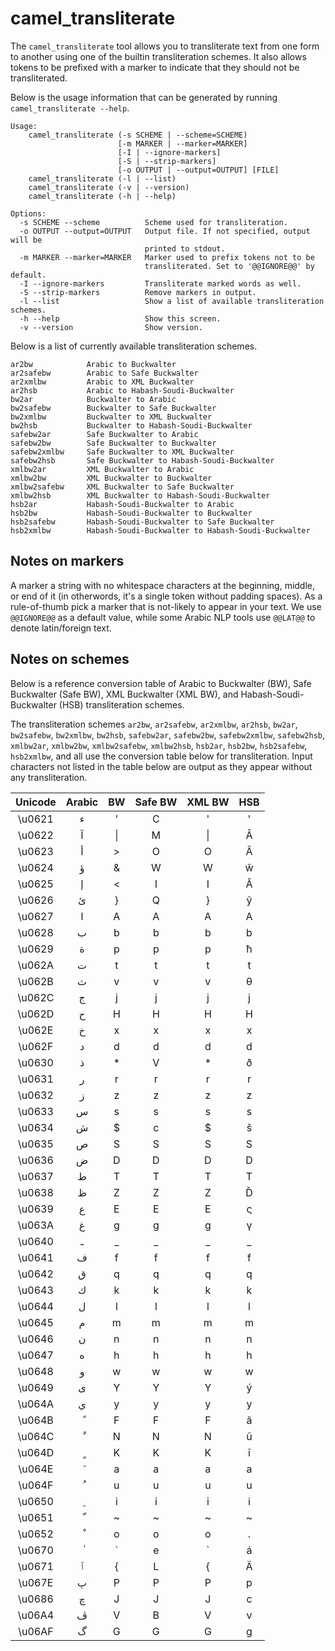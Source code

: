# camel_transliterate

The `camel_transliterate` tool allows you to transliterate text from one form
to another using one of the builtin transliteration schemes. It also allows
tokens to be prefixed with a marker to indicate that they should not be
transliterated.

Below is the usage information that can be generated by running
`camel_transliterate --help`.

```none
Usage:
    camel_transliterate (-s SCHEME | --scheme=SCHEME)
                        [-m MARKER | --marker=MARKER]
                        [-I | --ignore-markers]
                        [-S | --strip-markers]
                        [-o OUTPUT | --output=OUTPUT] [FILE]
    camel_transliterate (-l | --list)
    camel_transliterate (-v | --version)
    camel_transliterate (-h | --help)

Options:
  -s SCHEME --scheme          Scheme used for transliteration.
  -o OUTPUT --output=OUTPUT   Output file. If not specified, output will be
                              printed to stdout.
  -m MARKER --marker=MARKER   Marker used to prefix tokens not to be
                              transliterated. Set to '@@IGNORE@@' by default.
  -I --ignore-markers         Transliterate marked words as well.
  -S --strip-markers          Remove markers in output.
  -l --list                   Show a list of available transliteration schemes.
  -h --help                   Show this screen.
  -v --version                Show version.
```

Below is a list of currently available transliteration schemes.

```none
ar2bw            Arabic to Buckwalter
ar2safebw        Arabic to Safe Buckwalter
ar2xmlbw         Arabic to XML Buckwalter
ar2hsb           Arabic to Habash-Soudi-Buckwalter
bw2ar            Buckwalter to Arabic
bw2safebw        Buckwalter to Safe Buckwalter
bw2xmlbw         Buckwalter to XML Buckwalter
bw2hsb           Buckwalter to Habash-Soudi-Buckwalter
safebw2ar        Safe Buckwalter to Arabic
safebw2bw        Safe Buckwalter to Buckwalter
safebw2xmlbw     Safe Buckwalter to XML Buckwalter
safebw2hsb       Safe Buckwalter to Habash-Soudi-Buckwalter
xmlbw2ar         XML Buckwalter to Arabic
xmlbw2bw         XML Buckwalter to Buckwalter
xmlbw2safebw     XML Buckwalter to Safe Buckwalter
xmlbw2hsb        XML Buckwalter to Habash-Soudi-Buckwalter
hsb2ar           Habash-Soudi-Buckwalter to Arabic
hsb2bw           Habash-Soudi-Buckwalter to Buckwalter
hsb2safebw       Habash-Soudi-Buckwalter to Safe Buckwalter
hsb2xmlbw        Habash-Soudi-Buckwalter to Habash-Soudi-Buckwalter
```

## Notes on markers

A marker a string with no whitespace characters at the beginning, middle, or
end of it (in otherwords, it's a single token without padding spaces). As a
rule-of-thumb pick a marker that is not-likely to appear in your text. We
use `@@IGNORE@@` as a default value, while some Arabic NLP tools use `@@LAT@@`
to denote latin/foreign text.

## Notes on schemes

Below is a reference conversion table of Arabic to Buckwalter (BW), Safe
Buckwalter (Safe BW), XML Buckwalter (XML BW),
and Habash-Soudi-Buckwalter (HSB) transliteration schemes.

The transliteration schemes `ar2bw`, `ar2safebw`, `ar2xmlbw`, `ar2hsb`,
`bw2ar`, `bw2safebw`, `bw2xmlbw`, `bw2hsb`, `safebw2ar`, `safebw2bw`,
`safebw2xmlbw`, `safebw2hsb`, `xmlbw2ar`, `xmlbw2bw`, `xmlbw2safebw`,
`xmlbw2hsb`, `hsb2ar`, `hsb2bw`, `hsb2safebw`, `hsb2xmlbw`, and all use the
conversion table below for transliteration. Input characters not listed in the
table below are output as they appear without any transliteration.

| Unicode | Arabic | BW | Safe BW | XML BW | HSB |
|:------:|:------:|:--:|:-------:|:------:|:----:|
| \u0621 | ء      | '  | C       | '      | '    |
| \u0622 | آ      | \| | M       | \|     | Ā    |
| \u0623 | أ      | >  | O       | O      | Â    |
| \u0624 | ؤ      | &  | W       | W      | ŵ    |
| \u0625 | إ      | <  | I       | I      | Ă    |
| \u0626 | ئ      | }  | Q       | }      | ŷ    |
| \u0627 | ا      | A  | A       | A      | A    |
| \u0628 | ب      | b  | b       | b      | b    |
| \u0629 | ة      | p  | p       | p      | ħ    |
| \u062A | ت      | t  | t       | t      | t    |
| \u062B | ث      | v  | v       | v      | θ    |
| \u062C | ج      | j  | j       | j      | j    |
| \u062D | ح      | H  | H       | H      | H    |
| \u062E | خ      | x  | x       | x      | x    |
| \u062F | د      | d  | d       | d      | d    |
| \u0630 | ذ      | *  | V       | *      | ð    |
| \u0631 | ر      | r  | r       | r      | r    |
| \u0632 | ز      | z  | z       | z      | z    |
| \u0633 | س      | s  | s       | s      | s    |
| \u0634 | ش      | $  | c       | $      | š    |
| \u0635 | ص      | S  | S       | S      | S    |
| \u0636 | ض      | D  | D       | D      | D    |
| \u0637 | ط      | T  | T       | T      | T    |
| \u0638 | ظ      | Z  | Z       | Z      | Ď    |
| \u0639 | ع      | E  | E       | E      | ς    |
| \u063A | غ      | g  | g       | g      | γ    |
| \u0640 | ـ      | _  | _       | _      | _    |
| \u0641 | ف      | f  | f       | f      | f    |
| \u0642 | ق      | q  | q       | q      | q    |
| \u0643 | ك      | k  | k       | k      | k    |
| \u0644 | ل      | l  | l       | l      | l    |
| \u0645 | م      | m  | m       | m      | m    |
| \u0646 | ن      | n  | n       | n      | n    |
| \u0647 | ه      | h  | h       | h      | h    |
| \u0648 | و      | w  | w       | w      | w    |
| \u0649 | ى      | Y  | Y       | Y      | ý    |
| \u064A | ي      | y  | y       | y      | y    |
| \u064B | ً      | F  | F       | F      | ã    |
| \u064C | ٌ      | N  | N       | N      | ũ    |
| \u064D | ٍ      | K  | K       | K      | ĩ    |
| \u064E | َ      | a  | a       | a      | a    |
| \u064F | ُ      | u  | u       | u      | u    |
| \u0650 | ِ      | i  | i       | i      | i    |
| \u0651 | ّ      | ~  | ~       | ~      | ~    |
| \u0652 | ْ      | o  | o       | o      | .    |
| \u0670 | ٰ      | \` | e       | \`     | á    |
| \u0671 | ٱ      | {  | L       | {      | Ä    |
| \u067E | پ      | P  | P       | P      | p    |
| \u0686 | چ      | J  | J       | J      | c    |
| \u06A4 | ڤ      | V  | B       | V      | v    |
| \u06AF | گ      | G  | G       | G      | g    |
